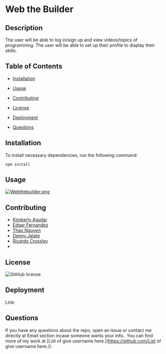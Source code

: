 # Web the Builder

## Description

The user will be able to log in/sign up  and view videos/topics of programming. The user will be able to set up their profile to display their skills. 

## Table of Contents 

* [Installation](#installation)

* [Usage](#usage)

* [Contributing](#contributing)

* [License](#license)

* [Deployment](#deployment)

* [Questions](#questions)

## Installation

To install necessary dependencies, run the following command:

```
npm install
```

## Usage

[![Webthebuilder.png](https://i.postimg.cc/7LsZbx0m/Webthebuilder.png)](https://postimg.cc/sBWrNCnh)
  
## Contributing

- [Kimberly Aguilar](https://github.com/KimAH1999)
- [Edgar Fernandez](https://github.com/HCTyler)
- [Thao Nguyen](https://github.com/teeteathao)
- [Denny Jalate](https://github.com/DennyJalate)
- [Ricardo Crossley](https://github.com/rickyesc1)
- 
## License

![GitHub license](https://img.shields.io/badge/license-MIT-blue.svg)

## Deployment

Link: 

## Questions

If you have any questions about the repo, open an issue or contact me directly at Email section incase someone wants your info.. You can find more of my work at [List of give username here.](https://github.com/List of give username here./).

